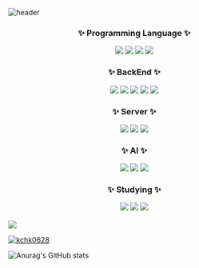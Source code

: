 ![header](https://capsule-render.vercel.app/api?type=wave&color=auto&height=300&section=header&text=김석환%20입니다!&fontSize=90)
</br>
<h3 align="center">✨ Programming Language ✨</h3>
<div align="center">
  <img src="https://img.shields.io/badge/Python-3776AB?style=for-the-badge&logo=Python&logoColor=white">
  <img src="https://img.shields.io/badge/C-A8B9CC?style=for-the-badge&logo=C&logoColor=white">
  <img src="https://img.shields.io/badge/C++-00599C?style=for-the-badge&logo=cplusplus&logoColor=white"> 
  <img src="https://img.shields.io/badge/Java-007396?style=for-the-badge&logo=Java&logoColor=white"> 
</div>
<h3 align="center">✨ BackEnd ✨</h3>
<div align="center">
  <img src="https://img.shields.io/badge/Spring-6DB33F?style=for-the-badge&logo=spring&logoColor=white">
  <img src="https://img.shields.io/badge/Spring Boot-6DB33F?style=for-the-badge&logo=springboot&logoColor=white">
  <img src="https://img.shields.io/badge/FastAPI-009688?style=for-the-badge&logo=fastapi&logoColor=white">
  <img src="https://img.shields.io/badge/MySQL-4479A1?style=for-the-badge&logo=mysql&logoColor=white">
  <img src="https://img.shields.io/badge/Oracle-F80000?style=for-the-badge&logo=oracle&logoColor=white">
</div>
<h3 align="center">✨ Server ✨</h3>
<div align="center">
  <img src="https://img.shields.io/badge/Linux-FCC624?style=for-the-badge&logo=linux&logoColor=white">
  <img src="https://img.shields.io/badge/AWS-232F3E?style=for-the-badge&logo=amazonwebservices&logoColor=white">
  <img src="https://img.shields.io/badge/GCP-4285F4?style=for-the-badge&logo=googlecloud&logoColor=white">
</div>
<h3 align="center">✨ AI ✨</h3>
<div align="center">
  <img src="https://img.shields.io/badge/PyTorch-EE4C2C?style=for-the-badge&logo=pytorch&logoColor=white">
  <img src="https://img.shields.io/badge/TensorFlow-FF6F00?style=for-the-badge&logo=tensorflow&logoColor=white">
  <img src="https://img.shields.io/badge/Hugging Face-FFD21E?style=for-the-badge&logo=huggingface&logoColor=white">
</div>
<h3 align="center">✨ Studying ✨</h3>
<div align="center">
  <img src="https://img.shields.io/badge/Nsight System-76B900?style=for-the-badge&logo=nvidia&logoColor=white">
  <img src="https://img.shields.io/badge/NVTX-76B900?style=for-the-badge&logo=nvidia&logoColor=white">
  <img src="https://img.shields.io/badge/Jetson Orin Nano-76B900?style=for-the-badge&logo=nvidia&logoColor=white">
</div>
</br>
<img src="https://github-readme-stats.vercel.app/api/top-langs/?username=ihatetmat&exclude_repo=dkssud8150.github.io&layout=compact" />

[![kchk0628](http://mazassumnida.wtf/api/generate_badge?boj=kchk0628)](https://solved.ac/kchk0628)

![Anurag's GitHub stats](https://github-readme-stats.vercel.app/api?username=ihatetmat&show_icons=true&theme=dark)
